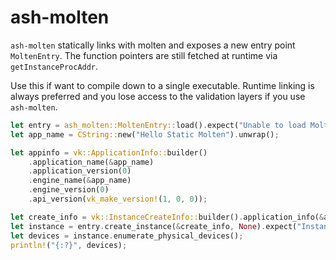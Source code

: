 # ash-molten


`ash-molten` statically links with molten and exposes a new entry point `MoltenEntry`. The function pointers are still fetched at runtime via `getInstanceProcAddr`.

Use this if want to compile down to a single executable. Runtime linking is always preferred and you lose access to the validation layers if you use `ash-molten`.

```Rust
let entry = ash_molten::MoltenEntry::load().expect("Unable to load Molten");
let app_name = CString::new("Hello Static Molten").unwrap();

let appinfo = vk::ApplicationInfo::builder()
    .application_name(&app_name)
    .application_version(0)
    .engine_name(&app_name)
    .engine_version(0)
    .api_version(vk_make_version!(1, 0, 0));

let create_info = vk::InstanceCreateInfo::builder().application_info(&appinfo);
let instance = entry.create_instance(&create_info, None).expect("Instance");
let devices = instance.enumerate_physical_devices();
println!("{:?}", devices);
```
